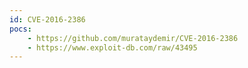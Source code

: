 ```yaml
---
id: CVE-2016-2386
pocs:
    - https://github.com/murataydemir/CVE-2016-2386
    - https://www.exploit-db.com/raw/43495
---
```

